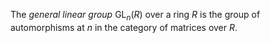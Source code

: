 The *general linear group* $\mathrm{GL}_n(R)$ over a ring $R$ is the group of automorphisms at $n$ in the category of matrices over $R$.
